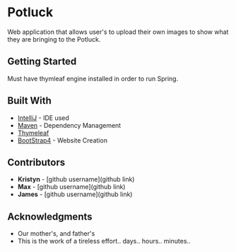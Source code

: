 # Potluck

Web application that allows user's to upload their own images to show what they are bringing to the Potluck.

## Getting Started

Must have thymleaf engine installed in order to run Spring.


## Built With

* [IntelliJ](https://www.jetbrains.com/idea/) - IDE used
* [Maven](https://maven.apache.org/) - Dependency Management
* [Thymeleaf](https://www.thymeleaf.org/)
* [BootStrap4](https://getbootstrap.com/docs/4.0) - Website Creation


## Contributors

* **Kristyn**  - [github username](github link)
* **Max**  - [github username](github link)
* **James**  - [github username](github link)

## Acknowledgments

* Our mother's, and father's 
* This is the work of a tireless effort.. days.. hours.. minutes..

